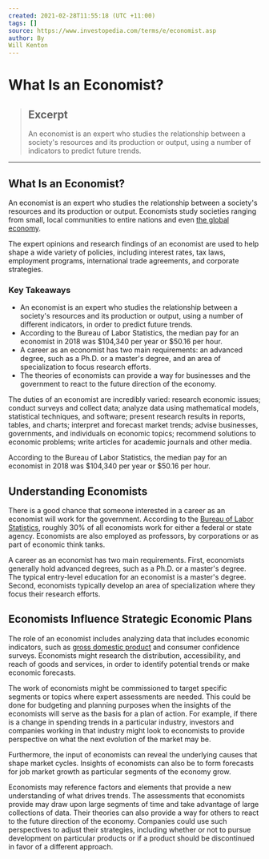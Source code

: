 ```yaml
---
created: 2021-02-28T11:55:18 (UTC +11:00)
tags: []
source: https://www.investopedia.com/terms/e/economist.asp
author: By
Will Kenton
---
```


# What Is an Economist?

> ## Excerpt
> An economist is an expert who studies the relationship between a society's resources and its production or output, using a number of indicators to predict future trends.

---
## What Is an Economist?

An economist is an expert who studies the relationship between a society's resources and its production or output. Economists study societies ranging from small, local communities to entire nations and even [the global economy](https://www.investopedia.com/video/play/globalization/).

The expert opinions and research findings of an economist are used to help shape a wide variety of policies, including interest rates, tax laws, employment programs, international trade agreements, and corporate strategies.

### Key Takeaways

-   An economist is an expert who studies the relationship between a society's resources and its production or output, using a number of different indicators, in order to predict future trends.
-   According to the Bureau of Labor Statistics, the median pay for an economist in 2018 was $104,340 per year or $50.16 per hour.
-   A career as an economist has two main requirements: an advanced degree, such as a Ph.D. or a master's degree, and an area of specialization to focus research efforts.
-   The theories of economists can provide a way for businesses and the government to react to the future direction of the economy.

The duties of an economist are incredibly varied: research economic issues; conduct surveys and collect data; analyze data using mathematical models, statistical techniques, and software; present research results in reports, tables, and charts; interpret and forecast market trends; advise businesses, governments, and individuals on economic topics; recommend solutions to economic problems; write articles for academic journals and other media.

According to the Bureau of Labor Statistics, the median pay for an economist in 2018 was $104,340 per year or $50.16 per hour.

## Understanding Economists

There is a good chance that someone interested in a career as an economist will work for the government. According to the [Bureau of Labor Statistics](https://www.investopedia.com/terms/b/bls.asp), roughly 30% of all economists work for either a federal or state agency. Economists are also employed as professors, by corporations or as part of economic think tanks.

A career as an economist has two main requirements. First, economists generally hold advanced degrees, such as a Ph.D. or a master's degree. The typical entry-level education for an economist is a master's degree. Second, economists typically develop an area of specialization where they focus their research efforts.

## Economists Influence Strategic Economic Plans

The role of an economist includes analyzing data that includes economic indicators, such as [gross domestic product](https://www.investopedia.com/terms/g/gdp.asp) and consumer confidence surveys. Economists might research the distribution, accessibility, and reach of goods and services, in order to identify potential trends or make economic forecasts.

The work of economists might be commissioned to target specific segments or topics where expert assessments are needed. This could be done for budgeting and planning purposes when the insights of the economists will serve as the basis for a plan of action. For example, if there is a change in spending trends in a particular industry, investors and companies working in that industry might look to economists to provide perspective on what the next evolution of the market may be.

Furthermore, the input of economists can reveal the underlying causes that shape market cycles. Insights of economists can also be to form forecasts for job market growth as particular segments of the economy grow.

Economists may reference factors and elements that provide a new understanding of what drives trends. The assessments that economists provide may draw upon large segments of time and take advantage of large collections of data. Their theories can also provide a way for others to react to the future direction of the economy. Companies could use such perspectives to adjust their strategies, including whether or not to pursue development on particular products or if a product should be discontinued in favor of a different approach.
